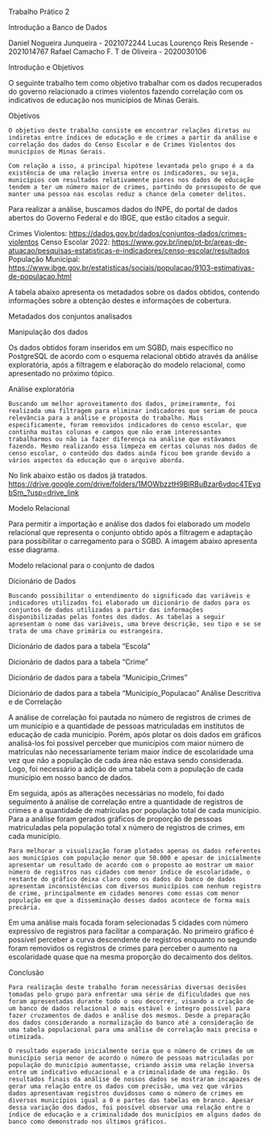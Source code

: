 Trabalho Prático 2

Introdução a Banco de Dados

Daniel Nogueira Junqueira - 2021072244
Lucas Lourenço Reis Resende - 2021014767
Rafael Camacho F. T de Oliveira - 2020030106


































Introdução e Objetivos

O seguinte trabalho tem como objetivo trabalhar com os dados recuperados do governo relacionado a crimes violentos fazendo correlação com os indicativos de educação nos municípios de Minas Gerais.

Objetivos

	O objetivo deste trabalho consiste em encontrar relações diretas ou indiretas entre índices de educação e de crimes a partir da análise e correlação dos dados do Censo Escolar e de Crimes Violentos dos municípios de Minas Gerais.

	Com relação a isso, a principal hipótese levantada pelo grupo é a da existência de uma relação inversa entre os indicadores, ou seja, municípios com resultados relativamente piores nos dados de educação tendem a ter um número maior de crimes, partindo do pressuposto de que manter uma pessoa nas escolas reduz a chance dela cometer delitos.
Para realizar a análise, buscamos dados do INPE, do portal de dados abertos do Governo Federal e do IBGE, que estão citados a seguir.

Crimes Violentos:  https://dados.gov.br/dados/conjuntos-dados/crimes-violentos
Censo Escolar 2022: 
https://www.gov.br/inep/pt-br/areas-de-atuacao/pesquisas-estatisticas-e-indicadores/censo-escolar/resultados
População Municipal: https://www.ibge.gov.br/estatisticas/sociais/populacao/9103-estimativas-de-populacao.html

A tabela abaixo apresenta os metadados sobre os dados obtidos, contendo informações sobre a obtenção destes e informações de cobertura.

Metadados dos conjuntos analisados

Manipulação dos dados

Os dados obtidos foram inseridos em um SGBD, mais específico no PostgreSQL de acordo com o esquema relacional obtido através da análise exploratória, após a filtragem e elaboração do modelo relacional, como apresentado no próximo tópico.

Análise exploratória

	Buscando um melhor aproveitamento dos dados, primeiramente, foi realizada uma filtragem para eliminar indicadores que seriam de pouca relevância para a análise e proposta do trabalho. Mais especificamente, foram removidos indicadores do censo escolar, que continha muitas colunas e campos que não eram interessantes trabalharmos ou não ia fazer diferença na análise que estávamos fazendo. Mesmo realizando essa limpeza em certas colunas nos dados de censo escolar, o conteúdo dos dados ainda ficou bem grande devido a vários aspectos da educação que o arquivo aborda.

No link abaixo estão os dados já tratados.
https://drive.google.com/drive/folders/1MOWbzztH9BlRBuBzar6vdqc4TEyqbSm_?usp=drive_link

Modelo Relacional

Para permitir a importação e análise dos dados foi elaborado um modelo relacional que representa o conjunto obtido após a filtragem e adaptação para possibilitar o carregamento para o SGBD. A imagem abaixo apresenta esse diagrama.


Modelo relacional para o conjunto de dados

Dicionário de Dados

	Buscando possibilitar o entendimento do significado das variáveis e indicadores utilizados foi elaborado um dicionário de dados para os conjuntos de dados utilizados a partir das informações disponibilizadas pelas fontes dos dados. As tabelas a seguir apresentam o nome das variáveis, uma breve descrição, seu tipo e se se trata de uma chave primária ou estrangeira.


Dicionário de dados para a tabela “Escola”


Dicionário de dados para a tabela “Crime”


Dicionário de dados para a tabela “Municipio_Crimes”


Dicionário de dados para a tabela “Municipio_Populacao”
Análise Descritiva e de Correlação

A análise de correlação foi pautada no número de registros de crimes de um município e a quantidade de pessoas matriculadas em institutos de educação de cada município. Porém, após plotar os dois dados em gráficos analisá-los foi possível perceber que municípios com maior número de matrículas não necessariamente teriam maior índice de escolaridade uma vez que não a população de cada área não estava sendo considerada. Logo, foi necessário a adição de uma tabela com a população de cada município em nosso banco de dados.

Em seguida, após as alterações necessárias no modelo, foi dado seguimento à análise de correlação entre a quantidade de registros de crimes e a quantidade de matrículas por população total de cada município. Para a análise foram gerados gráficos de proporção de pessoas matriculadas pela população total x número de registros de crimes, em cada município.

	Para melhorar a visualização foram plotados apenas os dados referentes aos municípios com população menor que 50.000 e apesar de inicialmente apresentar um resultado de acordo com o proposto ao mostrar um maior número de registros nas cidades com menor índice de escolaridade, o restante do gráfico deixa claro como os dados do banco de dados apresentam inconsistências com diversos municípios com nenhum registro de crime, principalmente em cidades menores como essas com menor população em que a disseminação desses dados acontece de forma mais precária.

Em uma análise mais focada foram selecionadas 5 cidades com número expressivo de registros para facilitar a comparação. No primeiro gráfico é possível perceber a curva descendente de registros enquanto no segundo foram removidos os registros de crimes para perceber o aumento na escolaridade quase que na mesma proporção do decaimento dos delitos.


Conclusão

	Para realização deste trabalho foram necessárias diversas decisões tomadas pelo grupo para enfrentar uma série de dificuldades que nos foram apresentadas durante todo o seu decorrer, visando a criação de um banco de dados relacional o mais estável e íntegro possível para fazer cruzamentos de dados e análise dos mesmos. Desde a preparação dos dados considerando a normalização do banco até a consideração de uma tabela populacional para uma análise de correlação mais precisa e otimizada.

	O resultado esperado inicialmente seria que o número de crimes de um município seria menor de acordo o número de pessoas matriculadas por população do município aumentasse, criando assim uma relação inversa entre um indicativo educacional e a criminalidade de uma região. Os resultados finais da análise de nossos dados se mostraram incapazes de gerar uma relação entre os dados com precisão, uma vez que vários dados apresentavam registros duvidosos como o número de crimes em diversos municípios igual a 0 e partes das tabelas em branco. Apesar dessa variação dos dados, foi possível observar uma relação entre o índice de educação e a criminalidade dos municípios em alguns dados do banco como demonstrado nos últimos gráficos.

